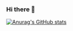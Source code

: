 ### Hi there 👋

[![Anurag's GitHub stats](https://github-readme-stats.vercel.app/api?username=EGalahad)](https://github.com/anuraghazra/github-readme-stats)

<!--
**EGalahad/EGalahad** is a ✨ _special_ ✨ repository because its `README.md` (this file) appears on your GitHub profile.

Here are some ideas to get you started:

- 🔭 I’m currently working on ...
- 🌱 I’m currently learning ...
- 👯 I’m looking to collaborate on ...
- 🤔 I’m looking for help with ...
- 💬 Ask me about ...
- 📫 How to reach me: ...
- 😄 Pronouns: ...
- ⚡ Fun fact: ...
-->
